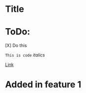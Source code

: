 Title
=======

# ToDo:
[X] Do this

`This is code`
_italics_

[Link](https://www.google.com)


# Added in feature 1
